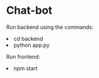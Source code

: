 # Chat-bot
Run backend using the commands:
   <li>cd backend</li>
   <li>python app.py</li>

Run frontend:
  <li>npm start</li>

